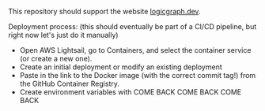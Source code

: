This repository should support the website [logicgraph.dev](https://logicgraph.dev/). 

Deployment process: (this should eventually be part of a CI/CD pipeline, but right now let's just do it manually)

* Open AWS Lightsail, go to Containers, and select the container service (or create a new one).
* Create an initial deployment or modify an existing deployment
* Paste in the link to the Docker image (with the correct commit tag!) from the GitHub Container Registry.
* Create environment variables with COME BACK COME BACK COME BACK
